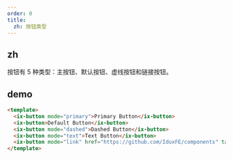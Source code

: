 ```yaml
---
order: 0
title:
  zh: 按钮类型
---
```


## zh

按钮有 5 种类型：主按钮、默认按钮、虚线按钮和链接按钮。

## demo

```html
<template>
  <ix-button mode="primary">Primary Button</ix-button>
  <ix-button>Default Button</ix-button>
  <ix-button mode="dashed">Dashed Button</ix-button>
  <ix-button mode="text">Text Button</ix-button>
  <ix-button mode="link" href="https://github.com/IduxFE/components" target="_blank">Link Button</ix-button>
</template>
```
